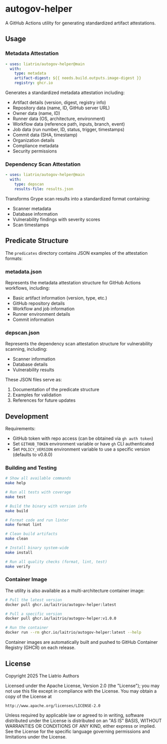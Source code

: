# autogov-helper

A GitHub Actions utility for generating standardized artifact attestations.

## Usage

### Metadata Attestation

```yaml
- uses: liatrio/autogov-helper@main
  with:
    type: metadata
    artifact-digest: ${{ needs.build.outputs.image-digest }}
    registry: ghcr.io
```

Generates a standardized metadata attestation including:

- Artifact details (version, digest, registry info)
- Repository data (name, ID, GitHub server URL)
- Owner data (name, ID)
- Runner data (OS, architecture, environment)
- Workflow data (reference path, inputs, branch, event)
- Job data (run number, ID, status, trigger, timestamps)
- Commit data (SHA, timestamp)
- Organization details
- Compliance metadata
- Security permissions

### Dependency Scan Attestation

```yaml
- uses: liatrio/autogov-helper@main
  with:
    type: depscan
    results-file: results.json
```

Transforms Grype scan results into a standardized format containing:

- Scanner metadata
- Database information
- Vulnerability findings with severity scores
- Scan timestamps

## Predicate Structure

The `predicates` directory contains JSON examples of the attestation formats:

### metadata.json

Represents the metadata attestation structure for GitHub Actions workflows, including:

- Basic artifact information (version, type, etc.)
- GitHub repository details
- Workflow and job information
- Runner environment details
- Commit information

### depscan.json

Represents the dependency scan attestation structure for vulnerability scanning, including:

- Scanner information
- Database details
- Vulnerability results

These JSON files serve as:

1. Documentation of the predicate structure
2. Examples for validation
3. References for future updates

## Development

Requirements:

- GitHub token with repo access (can be obtained via `gh auth token`)
- Set `GITHUB_TOKEN` environment variable or have `gh` CLI authenticated
- Set `POLICY_VERSION` environment variable to use a specific version (defaults to v0.8.0)

### Building and Testing

```bash
# Show all available commands
make help

# Run all tests with coverage
make test

# Build the binary with version info
make build

# Format code and run linter
make format lint

# Clean build artifacts
make clean

# Install binary system-wide
make install

# Run all quality checks (format, lint, test)
make verify
```

### Container Image

The utility is also available as a multi-architecture container image:

```bash
# Pull the latest version
docker pull ghcr.io/laitrio/autogov-helper:latest

# Pull a specific version
docker pull ghcr.io/laitrio/autogov-helper:v1.0.0

# Run the container
docker run --rm ghcr.io/laitrio/autogov-helper:latest --help
```

Container images are automatically built and pushed to GitHub Container Registry (GHCR) on each release.

## License

Copyright 2025 The Liatrio Authors

Licensed under the Apache License, Version 2.0 (the "License");
you may not use this file except in compliance with the License.
You may obtain a copy of the License at

    http://www.apache.org/licenses/LICENSE-2.0

Unless required by applicable law or agreed to in writing, software
distributed under the License is distributed on an "AS IS" BASIS,
WITHOUT WARRANTIES OR CONDITIONS OF ANY KIND, either express or implied.
See the License for the specific language governing permissions and
limitations under the License.
